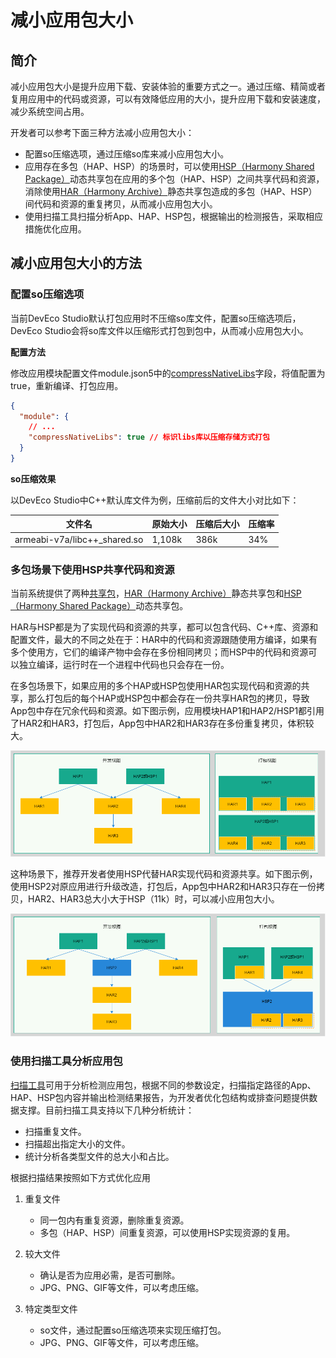 # 减小应用包大小

## 简介

减小应用包大小是提升应用下载、安装体验的重要方式之一。通过压缩、精简或者复用应用中的代码或资源，可以有效降低应用的大小，提升应用下载和安装速度，减少系统空间占用。

开发者可以参考下面三种方法减小应用包大小：

 - 配置so压缩选项，通过压缩so库来减小应用包大小。
 - 应用存在多包（HAP、HSP）的场景时，可以使用[HSP（Harmony Shared Package）](https://docs.openharmony.cn/pages/v4.1/zh-cn/application-dev/quick-start/in-app-hsp.md)动态共享包在应用的多个包（HAP、HSP）之间共享代码和资源，消除使用[HAR（Harmony Archive）](https://docs.openharmony.cn/pages/v4.1/zh-cn/application-dev/quick-start/har-package.md)静态共享包造成的多包（HAP、HSP）间代码和资源的重复拷贝，从而减小应用包大小。
 - 使用扫描工具扫描分析App、HAP、HSP包，根据输出的检测报告，采取相应措施优化应用。

## 减小应用包大小的方法

### 配置so压缩选项

当前DevEco Studio默认打包应用时不压缩so库文件，配置so压缩选项后，DevEco Studio会将so库文件以压缩形式打包到包中，从而减小应用包大小。

**配置方法**

修改应用模块配置文件module.json5中的[compressNativeLibs](https://docs.openharmony.cn/pages/v4.1/zh-cn/application-dev/quick-start/module-configuration-file.md)字段，将值配置为true，重新编译、打包应用。

```json
{
  "module": { 
    // ...
    "compressNativeLibs": true // 标识libs库以压缩存储方式打包
  }
}
```

**so压缩效果**

以DevEco Studio中C++默认库文件为例，压缩前后的文件大小对比如下：

| 文件名                                  | 原始大小       | 压缩后大小     | 压缩率  |
| --------------------------------------- |---------------| -------------- | ----  |
| armeabi-v7a/libc++_shared.so            |1,108k         |386k             | 34%  |

### 多包场景下使用HSP共享代码和资源

当前系统提供了两种[共享包](https://docs.openharmony.cn/pages/v4.1/zh-cn/application-dev/quick-start/shared-guide.md)，[HAR（Harmony Archive）](https://docs.openharmony.cn/pages/v4.1/zh-cn/application-dev/quick-start/har-package.md)静态共享包和[HSP（Harmony Shared Package）](https://docs.openharmony.cn/pages/v4.1/zh-cn/application-dev/quick-start/in-app-hsp.md)动态共享包。

HAR与HSP都是为了实现代码和资源的共享，都可以包含代码、C++库、资源和配置文件，最大的不同之处在于：HAR中的代码和资源跟随使用方编译，如果有多个使用方，它们的编译产物中会存在多份相同拷贝；而HSP中的代码和资源可以独立编译，运行时在一个进程中代码也只会存在一份。

在多包场景下，如果应用的多个HAP或HSP包使用HAR包实现代码和资源的共享，那么打包后的每个HAP或HSP包中都会存在一份共享HAR包的拷贝，导致App包中存在冗余代码和资源。如下图示例，应用模块HAP1和HAP2/HSP1都引用了HAR2和HAR3，打包后，App包中HAR2和HAR3存在多份重复拷贝，体积较大。

![多HAP引用HAR示意图](./figures/reduce-package-size-har.PNG)

这种场景下，推荐开发者使用HSP代替HAR实现代码和资源共享。如下图示例，使用HSP2对原应用进行升级改造，打包后，App包中HAR2和HAR3只存在一份拷贝，HAR2、HAR3总大小大于HSP（11k）时，可以减小应用包大小。

![多HAP引用HSP示意图](./figures/reduce-package-size-hsp.PNG)

### 使用扫描工具分析应用包

[扫描工具](https://docs.openharmony.cn/pages/v4.1/zh-cn/application-dev/tools/app-check-tool.md)可用于分析检测应用包，根据不同的参数设定，扫描指定路径的App、HAP、HSP包内容并输出检测结果报告，为开发者优化包结构或排查问题提供数据支撑。目前扫描工具支持以下几种分析统计：
- 扫描重复文件。
- 扫描超出指定大小的文件。
- 统计分析各类型文件的总大小和占比。

根据扫描结果按照如下方式优化应用

1. 重复文件
    - 同一包内有重复资源，删除重复资源。
    - 多包（HAP、HSP）间重复资源，可以使用HSP实现资源的复用。

2. 较大文件
    - 确认是否为应用必需，是否可删除。
    - JPG、PNG、GIF等文件，可以考虑压缩。

3. 特定类型文件
    - so文件，通过配置so压缩选项来实现压缩打包。
    - JPG、PNG、GIF等文件，可以考虑压缩。